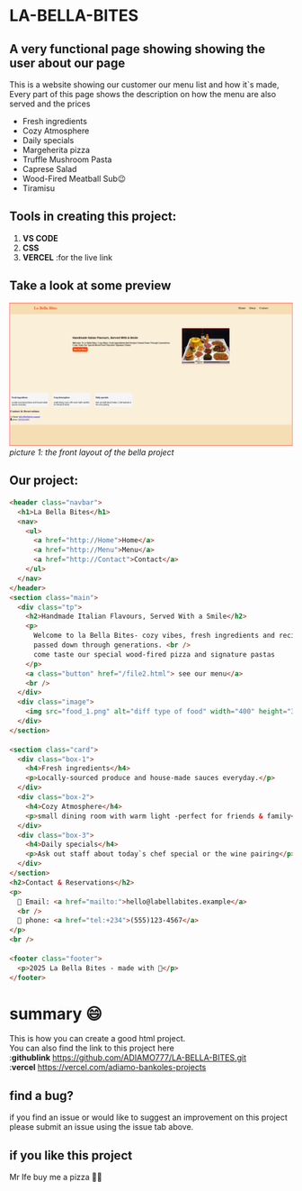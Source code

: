 # LA-BELLA-BITES

## A very functional page showing showing the user about our page

This is a website showing our customer our menu list and how it`s made, <br>
Every part of this page shows the description on how the menu are also served and the prices

- Fresh ingredients
- Cozy Atmosphere
- Daily specials
- Margeherita pizza
- Truffle Mushroom Pasta
- Caprese Salad
- Wood-Fired Meatball Sub😉
- Tiramisu

## Tools in creating this project:

1.  **VS CODE**
2.  **CSS**
3.  **VERCEL** :for the live link

## Take a look at some preview

![image showing the output of the project](/first-page.png)
*picture 1: the front layout of the bella project*
## Our project:
```html
<header class="navbar">
  <h1>La Bella Bites</h1>
  <nav>
    <ul>
      <a href="http://Home">Home</a>
      <a href="http://Menu">Menu</a>
      <a href="http://Contact">Contact</a>
    </ul>
  </nav>
</header>
<section class="main">
  <div class="tp">
    <h2>Handmade Italian Flavours, Served With a Smile</h2>
    <p>
      Welcome to la Bella Bites- cozy vibes, fresh ingredients and recipes
      passed down through generations. <br />
      come taste our special wood-fired pizza and signature pastas
    </p>
    <a class="button" href="/file2.html"> see our menu</a>
    <br />
  </div>
  <div class="image">
    <img src="food_1.png" alt="diff type of food" width="400" height="300" />
  </div>
</section>

<section class="card">
  <div class="box-1">
    <h4>Fresh ingredients</h4>
    <p>Locally-sourced produce and house-made sauces everyday.</p>
  </div>
  <div class="box-2">
    <h4>Cozy Atmosphere</h4>
    <p>small dining room with warm light -perfect for friends & family</p>
  </div>
  <div class="box-3">
    <h4>Daily specials</h4>
    <p>Ask out staff about today`s chef special or the wine pairing</p>
  </div>
</section>
<h2>Contact & Reservations</h2>
<p>
  📧 Email: <a href="mailto:">hello@labellabites.example</a>
  <br />
  📱 phone: <a href="tel:+234">(555)123-4567</a>
</p>
<br />

<footer class="footer">
  <p>2025 La Bella Bites - made with 💝</p>
</footer>
```

# summary :smile:

This is how you can create a good html project.<br>
You can also find the link to this project here <br> 
:**githublink** <https://github.com/ADIAMO777/LA-BELLA-BITES.git> <br>
:**vercel** <https://vercel.com/adiamo-bankoles-projects>

## find a bug?

if you find an issue or would like to suggest an improvement on this project please submit an issue using the issue tab above.

## if you like this project

Mr Ife buy me a pizza 💝🍕
